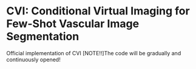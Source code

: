 # CVI: Conditional Virtual Imaging for Few-Shot Vascular Image Segmentation
Official implementation of CVI
[NOTE!!]The code will be gradually and continuously opened!
